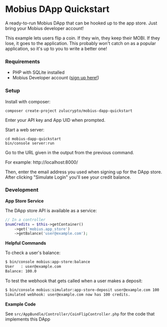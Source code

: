 Mobius DApp Quickstart
========================

A ready-to-run Mobius DApp that can be hooked up to the app store. Just bring
your Mobius developer account!

This example lets users flip a coin. If they win, they keep their MOBI. If
they lose, it goes to the application. This probably won't catch on as a
popular application, so it's up to you to write a better one!

### Requirements

* PHP with SQLite installed
* Mobius Developer account ([sign up here!](https://mobius.network/store/signup))

### Setup

Install with composer:

```text
composer create-project zulucrypto/mobius-dapp-quickstart
```

Enter your API key and App UID when prompted.

Start a web server:

```text
cd mobius-dapp-quickstart
bin/console server:run
```

Go to the URL given in the output from the previous command.

For example: http://localhost:8000/

Then, enter the email address you used when signing up for the DApp store.
After clicking "Simulate Login" you'll see your credit balance.

### Development

**App Store Service**

The DApp store API is available as a service:

```php
// In a controller
$numCredits = $this->getContainer()
    ->get('mobius.app_store')
    ->getBalance('user@example.com');
```

**Helpful Commands**

To check a user's balance:

```bash
$ bin/console mobius:app-store:balance
User   : user@example.com
Balance: 100.0
```

To test the webhook that gets called when a user makes a deposit:

```bash
$ bin/console mobius:simulator:app-store-deposit user@example.com 100
Simulated webhook: user@example.com now has 100 credits.
```

**Example Code**

See `src/AppBundle/Controller/CoinFlipController.php` for the code that implements this DApp